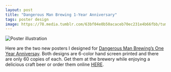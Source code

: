 ```yaml
---
layout: post
title: "Dangerous Man Brewing 1-Year Anniversary"
tags: poster design
image: https://78.media.tumblr.com/63bf04e0b50acaceb70ec231e4b66fbb/tumblr_n04r5zoGe41qbng02o1_500.jpg
---
```

![Poster illustration](https://78.media.tumblr.com/22daba493c01138e6f45bb6fb71e8b9e/tumblr_n04r5zoGe41qbng02o2_500.jpg)

Here are the two new posters I designed for [Dangerous Man Brewing’s One Year Anniversay](https://t.umblr.com/redirect?z=http%3A%2F%2Fstore.dangerousmanbrewing.com%2Fproduct%2Fdangerous-man-poster&t=NGQ1NzQ1ZTQ3ZmVkZmIwOTJjYmM1M2E1NWY5ZjgzYWFjZDQ2NDFjOSxLTGxzRm9jUQ%3D%3D&b=t%3AOfJVo-jCAgbaBkGFfFIN7Q&p=http%3A%2F%2Fwww.kylomoonguts.com%2Fpost%2F74866783420%2Fhere-are-the-two-new-posters-i-designed-for&m=1). Both designs are 6-color hand screen printed and there are only 60 copies of each. Get them at the brewery while enjoying a delicious craft beer or order them online [HERE](https://t.umblr.com/redirect?z=http%3A%2F%2Fstore.dangerousmanbrewing.com%2Fproduct%2Fdangerous-man-poster&t=NGQ1NzQ1ZTQ3ZmVkZmIwOTJjYmM1M2E1NWY5ZjgzYWFjZDQ2NDFjOSxLTGxzRm9jUQ%3D%3D&b=t%3AOfJVo-jCAgbaBkGFfFIN7Q&p=http%3A%2F%2Fwww.kylomoonguts.com%2Fpost%2F74866783420%2Fhere-are-the-two-new-posters-i-designed-for&m=1).
